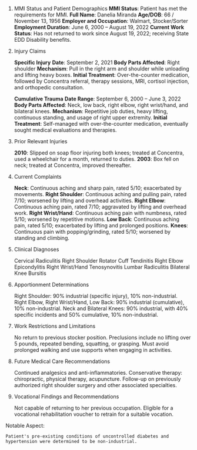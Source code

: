 1. MMI Status and Patient Demographics
    **MMI Status**: Patient has met the requirements for MMI.
    **Full Name**: Danelia Miranda
    **Age/DOB**: 66 / November 13, 1956
    **Employer and Occupation**: Walmart, Stocker/Sorter
    **Employment Duration**: June 6, 2000 – August 19, 2022
    **Current Work Status**: Has not returned to work since August 19, 2022; receiving State EDD Disability benefits.

2. Injury Claims

    **Specific Injury**
    **Date**: September 2, 2021
    **Body Parts Affected**: Right shoulder
    **Mechanism**: Pull in the right arm and shoulder while unloading and lifting heavy boxes.
    **Initial Treatment**: Over-the-counter medication, followed by Concentra referral, therapy sessions, MRI, cortisol injection, and orthopedic consultation.

    **Cumulative Trauma**
    **Date Range**: September 6, 2000 – June 3, 2022
    **Body Parts Affected**: Neck, low back, right elbow, right wrist/hand, and bilateral knees.
    **Mechanism**: Repetitive job duties, heavy lifting, continuous standing, and usage of right upper extremity.
    **Initial Treatment**: Self-managed with over-the-counter medication, eventually sought medical evaluations and therapies.

3. Prior Relevant Injuries

    **2010**: Slipped on soap floor injuring both knees; treated at Concentra, used a wheelchair for a month, returned to duties.
    **2003**: Box fell on neck; treated at Concentra, improved thereafter.

4. Current Complaints

    **Neck**: Continuous aching and sharp pain, rated 5/10; exacerbated by movements.
    **Right Shoulder**: Continuous aching and pulling pain, rated 7/10; worsened by lifting and overhead activities.
    **Right Elbow**: Continuous aching pain, rated 7/10; aggravated by lifting and overhead work.
    **Right Wrist/Hand**: Continuous aching pain with numbness, rated 5/10; worsened by repetitive motions.
    **Low Back**: Continuous aching pain, rated 5/10; exacerbated by lifting and prolonged positions.
    **Knees**: Continuous pain with popping/grinding, rated 5/10; worsened by standing and climbing.

5. Clinical Diagnoses

    Cervical Radiculitis
    Right Shoulder Rotator Cuff Tendinitis
    Right Elbow Epicondylitis
    Right Wrist/Hand Tenosynovitis
    Lumbar Radiculitis
    Bilateral Knee Bursitis

6. Apportionment Determinations

    Right Shoulder: 90% industrial (specific injury), 10% non-industrial.
    Right Elbow, Right Wrist/Hand, Low Back: 90% industrial (cumulative), 10% non-industrial.
    Neck and Bilateral Knees: 90% industrial, with 40% specific incidents and 50% cumulative, 10% non-industrial.

7. Work Restrictions and Limitations

    No return to previous stocker position.
    Preclusions include no lifting over 5 pounds, repeated bending, squatting, or grasping.
    Must avoid prolonged walking and use supports when engaging in activities.

8. Future Medical Care Recommendations

    Continued analgesics and anti-inflammatories.
    Conservative therapy: chiropractic, physical therapy, acupuncture.
    Follow-up on previously authorized right shoulder surgery and other associated specialties.

9. Vocational Findings and Recommendations

    Not capable of returning to her previous occupation.
    Eligible for a vocational rehabilitation voucher to retrain for a suitable vocation.

Notable Aspect:

    Patient's pre-existing conditions of uncontrolled diabetes and hypertension were determined to be non-industrial.


